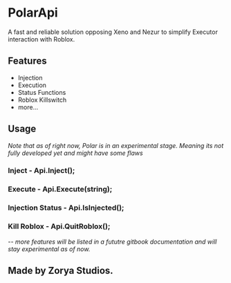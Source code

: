 # PolarApi

A fast and reliable solution opposing Xeno and Nezur to simplify Executor interaction with Roblox.

## Features

- Injection
- Execution
- Status Functions
- Roblox Killswitch
- more...

## Usage

*Note that as of right now, Polar is in an experimental stage. Meaning its not fully developed yet and might have some flaws*

### Inject - Api.Inject();

### Execute - Api.Execute(string);

### Injection Status - Api.IsInjected();

### Kill Roblox - Api.QuitRoblox();

--
*more features will be listed in a fututre gitbook documentation and will stay experimental as of now.*

## Made by Zorya Studios.
